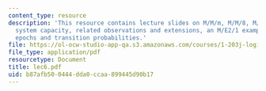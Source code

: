 ```yaml
---
content_type: resource
description: 'This resource contains lecture slides on M/M/m, M/M/8, M/M/1: finite
  system capacity, related observations and extensions, an M/E2/1 example, and M/G/1:
  epochs and transition probabilities.'
file: https://ol-ocw-studio-app-qa.s3.amazonaws.com/courses/1-203j-logistical-and-transportation-planning-methods-fall-2006/b87afb500444dda0ccaa899445d90b17_lec6.pdf
file_type: application/pdf
resourcetype: Document
title: lec6.pdf
uid: b87afb50-0444-dda0-ccaa-899445d90b17
---
```


